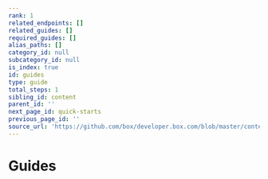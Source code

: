 ```yaml
---
rank: 1
related_endpoints: []
related_guides: []
required_guides: []
alias_paths: []
category_id: null
subcategory_id: null
is_index: true
id: guides
type: guide
total_steps: 1
sibling_id: content
parent_id: ''
next_page_id: quick-starts
previous_page_id: ''
source_url: 'https://github.com/box/developer.box.com/blob/master/content/guides/index.md'
---
```


# Guides
